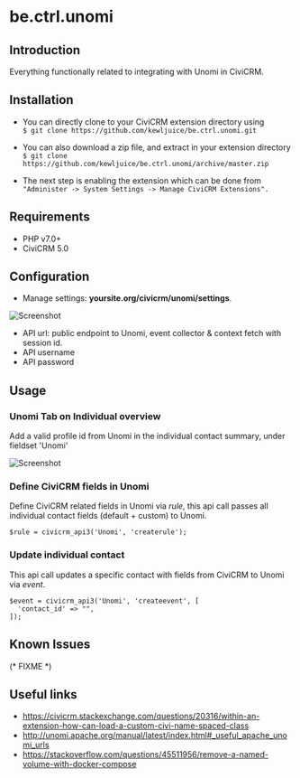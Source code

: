 # be.ctrl.unomi

## Introduction
Everything functionally related to integrating with Unomi in CiviCRM.

## Installation
- You can directly clone to your CiviCRM extension directory using<br>
```$ git clone https://github.com/kewljuice/be.ctrl.unomi.git```

- You can also download a zip file, and extract in your extension directory<br>
```$ git clone https://github.com/kewljuice/be.ctrl.unomi/archive/master.zip```

- The next step is enabling the extension which can be done from<br>
```"Administer -> System Settings -> Manage CiviCRM Extensions".```

## Requirements

- PHP v7.0+
- CiviCRM 5.0

## Configuration

- Manage settings: **yoursite.org/civicrm/unomi/settings**.

![Screenshot](/images/settings.png)

- API url: public endpoint to Unomi, event collector & context fetch with session id.
- API username
- API password

## Usage

### Unomi Tab on Individual overview

Add a valid profile id from Unomi in the individual contact summary, under fieldset 'Unomi'

![Screenshot](/images/tab.png)

### Define CiviCRM fields in Unomi

Define CiviCRM related fields in Unomi via *rule*, this api call passes all individual contact fields (default + custom) to Unomi.

```
$rule = civicrm_api3('Unomi', 'createrule');
```

### Update individual contact

This api call updates a specific contact with fields from CiviCRM to Unomi via *event*.

```
$event = civicrm_api3('Unomi', 'createevent', [
  'contact_id' => "",
]);
```

## Known Issues

(* FIXME *)

## Useful links

- https://civicrm.stackexchange.com/questions/20316/within-an-extension-how-can-load-a-custom-civi-name-spaced-class
- http://unomi.apache.org/manual/latest/index.html#_useful_apache_unomi_urls
- https://stackoverflow.com/questions/45511956/remove-a-named-volume-with-docker-compose

